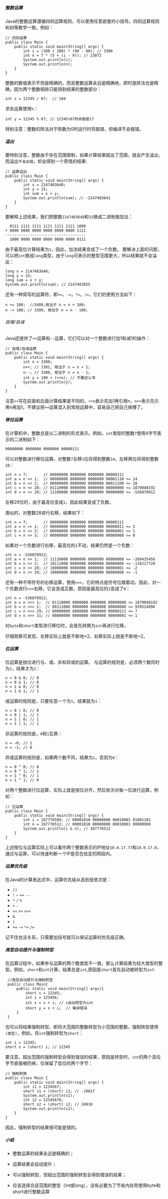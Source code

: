 ##### 整数运算
Java的整数运算遵循四则运算规则，可以使用任意嵌套的小括号。四则运算规则和初等数学一致。例如：
```
// 四则运算
public class Main {
    public static void main(String[] args) {
        int i = (100 + 200) * (99 - 88); // 3300
        int n = 7 * (5 + (i - 9)); // 23072
        System.out.println(i);
        System.out.println(n);
    }
}
```
整数的数值表示不但是精确的，而且整数运算永远是精确地，即时是除法也是精确，因为两个整数相除只能得到结果的整数部分：
```
int x = 12345 / 67;  // 184
```
求余运算使用`%`：
```
int y = 12345 % 67; // 12345÷67的余数是17
```
特别注意：整数的除法对于除数为0时运行时将报错，但编译不会报错。
##### 溢出
要特别注意，整数由于存在范围限制，如果计算结果超出了范围，就会产生溢出，而溢出`不会出错`，却会得到一个奇怪的结果:
```
// 运算溢出
public class Main {
    public static void main(String[] args) {
        int x = 2147483640;
        int y = 15;
        int sum = x + y;
        System.out.println(sum); // -2147483641
    }
}
```
要解释上述结果，我们把整数`2147483640`和`15`换成二进制做加法：
```
  0111 1111 1111 1111 1111 1111 1000
+ 0000 0000 0000 0000 0000 0000 1111
------------------------------------
  1000 0000 0000 0000 0000 0000 0111
```
由于最高位计算结果为`1`，因此，加法结果变成了一个负数。
要解决上面的问题，可以把`int`换成`long`类型，由于`long`可表示的整型范围更大，所以结果就不会溢出：

```
long x = 2147483640;
long y = 15;
long sum = x + y;
System.out.println(sum); // 2147483655
```
还有一种简写的运算符，即`+=`，`-=`，`*=`，`/=`，它们的使用方法如下：
```
n += 100;  //3409,相当于 n = n + 100;
n -= 100; // 3309, 相当于 n = n - 100;
```

###### 自增/自减
Java还提供了`++`运算和`--`运算，它们可以对一个整数进行加1和减1的操作：
```
// 自增/自减运算
public class Main {
    public static void main(String[] args) {
        int n = 3300;
        n++; // 3301, 相当于 n = n + 1;
        n--; // 3300, 相当于 n = n - 1;
        int y = 100 + (++n); // 不要这么写
        System.out.println(y);
    }
}
```
注意`++`写在前面和后面计算结果是不同的，`++n`表示先加1再引用n，`n++`表示先引用n再加1。不建议把`++`运算混入到常规运算中，容易自己把自己搞懵了。
##### 移位运算
在计算机中，整数总是以二进制的形式表示。例如，`int`类型的整数`7`使用4字节表示的二进制如下：
```
00000000 0000000 0000000 00000111
```
可以对整数进行移位运算。对整数`7`左移`1`位将得到整数`14`，左移两位将得到整数`28`：
```
int n = 7;       // 00000000 0000000 0000000 00000111
int a = n << 1;  // 00000000 0000000 0000000 00001110 <= 14
int b = n << 2;  // 00000000 0000000 0000000 00011100 <= 28
int c = n << 28; // 01110000 0000000 0000000 00000000 <= 1879048192
int d = n << 29; // 11100000 0000000 0000000 00000000 <= -536870912
```
左移29位时，由于最高位变成`1`，因此结果变成了负数。

类似的，对整数28进行右移，结果如下：
```
int n = 7;       // 00000000 0000000 0000000 00000111
int a = n >> 1;  // 00000000 0000000 0000000 00000011 <= 3
int b = n >> 2;  // 00000000 0000000 0000000 00000001 <= 1
int c = n >> 3;  // 00000000 0000000 0000000 00000000 <= 0
```
如果对一个负数进行右移，最高位的`1`不动，结果仍然是一个负数：
```
int n = -536870912;
int a = n >> 1;  // 11110000 0000000 0000000 00000000 <= -268435456
int b = n >> 2;  // 10111000 0000000 0000000 00000000 <= -134217728
int c = n >> 28; // 10000000 0000000 0000000 00000001 <= -2
int d = n >> 29; // 10000000 0000000 0000000 00000000 <= -1
```
还有一种不带符号的右移运算，使用`>>>`，它的特点是符号位跟着动，因此，对一个负数进行`>>>`右移，它会变成正数，原因是最高位的`1`变成了`0`：
```
int n = -536870912;
int a = n >>> 1;  // 01110000 0000000 0000000 00000000 <= 1879048192
int b = n >>> 2;  // 00111000 0000000 0000000 00000000 <= 939524096
int c = n >>> 29; // 00000000 0000000 0000000 00000111 <= 7
int d = n >>> 31; // 00000000 0000000 0000000 00000001 <= 1
```
对`byte`和`short`类型进行移位时，会首先转换为`int`再进行位移。

仔细观察可发现，左移实际上就是不断地×2，右移实际上就是不断地÷2。
##### 位运算
位运算是按位进行与、或、非和异或的运算。
与运算的规则是，必须两个数同时为`1`，结果才为`1`：
```
n = 0 & 0; // 0
n = 0 & 1; // 0
n = 1 & 0; // 0
n = 1 & 1; // 1
```
或运算的规则是，只要任意一个为`1`，结果就为`1`：
```
n = 0 | 0; // 0
n = 0 | 1; // 1
n = 1 | 0; // 1
n = 1 | 1; // 1
```
非运算的规则是，`0`和`1`互换：
```
n = ~0; // 1
n = ~1; // 0
```
异或运算的规则是，如果两个数不同，结果为`1`，否则为`0`：
```
n = 0 ^ 0; // 0
n = 0 ^ 1; // 1
n = 1 ^ 0; // 1
n = 1 ^ 1; // 0
```
对两个整数进行位运算，实际上就是按位对齐，然后依次对每一位进行运算。例如：
```
// 位运算
public class Main {
    public static void main(String[] args) {
        int i = 167776589; // 00001010 00000000 00010001 01001101
        int n = 167776512; // 00001010 00000000 00010001 00000000
        System.out.println(i & n); // 167776512
    }
}
```
上述按位与运算实际上可以看作两个整数表示的IP地址`10.0.17.77`和`10.0.17.0`，通过与运算，可以快速判断一个IP是否在给定的网段内。
##### 运算优先级
在Java的计算表达式中，运算优先级从高到低依次是：
- `()`
- `!` `~` `++` `--`
- `*` `/` `%`
- `+` `-`
- `<<` `>>` `>>>`
- `&`
- `|`
- `+=` `-=` `*=` `/=`

记不住也没关系，只需要加括号就可以保证运算的优先级正确。

##### 类型自动提升与强制转型
在运算过程中，如果参与运算的两个数类型不一致，那么计算结果为较大类型的整型。例如，`short`和`int`计算，结果总是`int`,原因是`short`首先自动被转型为`int`:
```
 //类型自动提升与强制转型
 public class Main{
     public static void main(String[] args){
         short s = 12345;
         int i = 123456;
         int x = s + i; // s自动转型为int
         short y = s + i;  // 编译错误
     }
 }
```
也可以将结果强制转型，即将大范围的整数转型为小范围的整数。强制转型使用`(类型)`，例如，将`int`强制转型为`short`：
```
int i = 12345;
short s = (short) i; // 12345
```
要注意，超出范围的强制转型会得到错误的结果，原因是转型时，`int`的两个高位字节直接被扔掉，仅保留了低位的两个字节：
```
// 强制转换
public class Main {
    public static void main(String[] args) {
        int i1 = 1234567;
        short s1 = (short) i1; // -10617
        System.out.println(s1);
        int i2 = 12345678;
        short s2 = (short) i2; // 24910
        System.out.println(s2);
    }
}
```
因此，强制转型的结果很可能是错的。
##### 小结
- 整数运算的结果永远是精确的；

- 运算结果会自动提升；

- 可以强制转型，但超出范围的强制转型会得到错误的结果；

- 应该选择合适范围的整型（int或long），没有必要为了节省内存而使用byte和short进行整数运算